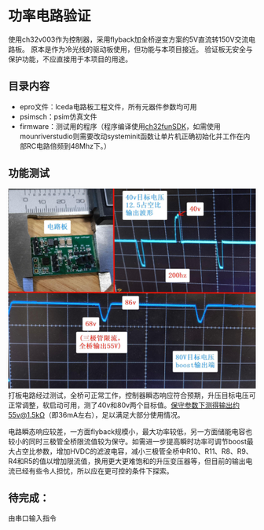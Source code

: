 # 功率电路验证

使用ch32v003作为控制器，采用flyback加全桥逆变方案的5V直流转150V交流电路板。
原本是作为冷光线的驱动板使用，但功能与本项目接近。
验证板无安全与保护功能，不应直接用于本项目的用途。

## 目录内容
- epro文件：lceda电路板工程文件，所有元器件参数均可用
- psimsch：psim仿真文件
- firmware：测试用的程序（程序编译使用[ch32funSDK](https://github.com/cnlohr/ch32fun)，如需使用mounriverstudio则需要改动systeminit函数让单片机正确初始化并工作在内部RC电路倍频到48Mhz下。）

## 功能测试
![fieldtest](fieldtest.jpg)
打板电路经过测试，全桥可正常工作，控制器瞬态响应符合预期，升压目标电压可正常调整，软启动可用，测了40v和80v两个目标值。保守参数下测得输出约55v@1.5kΩ（即36mA左右），足以满足大部分使用情况。

电路瞬态响应较差，一方面flyback规模小，最大功率较低，另一方面储能电容也较小的同时三极管全桥限流值较为保守。如需进一步提高瞬时功率可调节boost最大占空比参数，增加HVDC的滤波电容，减小三极管全桥中R10、R11、R8、R9、R4和R5的值以增加限流值，换用更大更难饱和的升压变压器等，但目前的输出电流已经有些令人担忧，所以应在更可控的条件下探索。

## 待完成：
由串口输入指令

